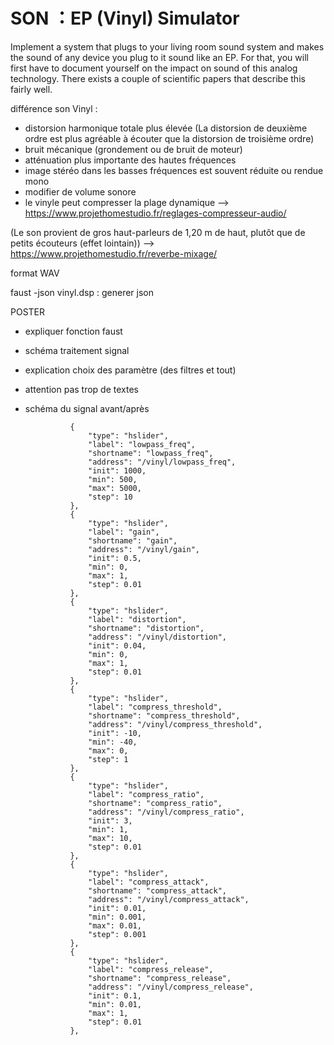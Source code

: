 # SON ：EP (Vinyl) Simulator 
Implement a system that plugs to your living room sound system and makes the sound of any device you plug to it sound like an EP. For that, you will first have to document yourself on the impact on sound of this analog technology. There exists a couple of scientific papers that describe this fairly well. 

différence son Vinyl :
- distorsion harmonique totale plus élevée (La distorsion de deuxième ordre est plus agréable à écouter que la distorsion de troisième ordre)
- bruit mécanique (grondement ou de bruit de moteur)
- atténuation plus importante des hautes fréquences
- image stéréo dans les basses fréquences est souvent réduite ou rendue mono
- modifier de volume sonore
- le vinyle peut compresser la plage dynamique
--> https://www.projethomestudio.fr/reglages-compresseur-audio/

(Le son provient de gros haut-parleurs de 1,20 m de haut, plutôt que de petits écouteurs (effet lointain))
--> https://www.projethomestudio.fr/reverbe-mixage/ 

format WAV

faust -json vinyl.dsp : generer json


POSTER
- expliquer fonction faust
- schéma traitement signal
- explication choix des paramètre (des filtres et tout)
- attention pas trop de textes
- schéma du signal avant/après


                {
					"type": "hslider",
					"label": "lowpass_freq",
					"shortname": "lowpass_freq",
					"address": "/vinyl/lowpass_freq",
					"init": 1000,
					"min": 500,
					"max": 5000,
					"step": 10
				},
                {
					"type": "hslider",
					"label": "gain",
					"shortname": "gain",
					"address": "/vinyl/gain",
					"init": 0.5,
					"min": 0,
					"max": 1,
					"step": 0.01
				},
				{
					"type": "hslider",
					"label": "distortion",
					"shortname": "distortion",
					"address": "/vinyl/distortion",
					"init": 0.04,
					"min": 0,
					"max": 1,
					"step": 0.01
				},
				{
					"type": "hslider",
					"label": "compress_threshold",
					"shortname": "compress_threshold",
					"address": "/vinyl/compress_threshold",
					"init": -10,
					"min": -40,
					"max": 0,
					"step": 1
				},
				{
					"type": "hslider",
					"label": "compress_ratio",
					"shortname": "compress_ratio",
					"address": "/vinyl/compress_ratio",
					"init": 3,
					"min": 1,
					"max": 10,
					"step": 0.01
				},
				{
					"type": "hslider",
					"label": "compress_attack",
					"shortname": "compress_attack",
					"address": "/vinyl/compress_attack",
					"init": 0.01,
					"min": 0.001,
					"max": 0.01,
					"step": 0.001
				},
				{
					"type": "hslider",
					"label": "compress_release",
					"shortname": "compress_release",
					"address": "/vinyl/compress_release",
					"init": 0.1,
					"min": 0.01,
					"max": 1,
					"step": 0.01
				},